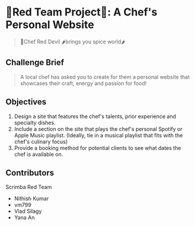 # 🎈Red Team Project🎈: A Chef's Personal Website 
> 👹Chef Red Devil 🌶brings you spice world🌶

## Challenge Brief 
> A local chef has asked you to create for them a personal website that showcases their craft, energy and passion for food! 

## Objectives

1. Design a site that features the chef's talents, prior experience and specialty dishes.
2. Include a section on the site that plays the chef's personal Spotify or Apple Music playlist. (Ideally, tie in a musical playlist that fits with the chef's culinary focus)
3. Provide a booking method for potential clients to see what dates the chef is available on.

## Contributors 
Scrimba Red Team 
- Nithish Kumar
- vm799 
- Vlad Silagy
- Yana An


[Notion]: (https://sore-cup-eae.notion.site/A-Chef-s-Personal-Website-c22cccecdd734af7bee576c8bdfe2c24)
[Figma Board]: (https://www.figma.com/file/SbCMa6CsrHBDQAt3ej4xLg/Challenge-1?node-id=0%3A1)